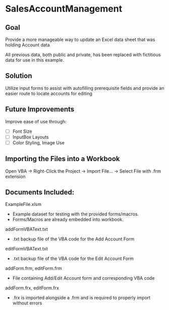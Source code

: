 # SalesAccountManagement

## Goal

Provide a more manageable way to update an Excel data sheet that was holding Account data

All previous data, both public and private, has been replaced with fictitious data for use in this example.

## Solution

Utilize input forms to assist with autofilling prerequisite fields and provide an easier route to locate accounts for editing

## Future Improvements

Improve ease of use through:

- [ ] Font Size
- [ ] InputBox Layouts
- [ ] Color Styling, Image Use

## Importing the Files into a Workbook

Open VBA -> Right-Click the Project -> Import File... -> Select File with .frm extension

## Documents Included:

ExampleFile.xlsm

  - Example dataset for testing with the provided forms/macros.
  - Forms/Macros are already embedded into workbook.

addFormVBAText.txt

  - .txt backup file of the VBA code for the Add Account Form
  
editFormVBAText.txt

  - .txt backup file of the VBA code for the Edit Account Form

addForm.frm, editForm.frm

  - File containing Add/Edit Account form and corresponding VBA code
  
addForm.frx, editForm.frx

  - .frx is imported alongside a .frm and is required to properly import without errors
  
